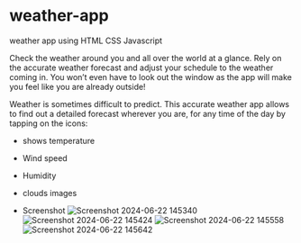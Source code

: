 # weather-app
weather app using HTML CSS Javascript

Check the weather around you and all over the world at a glance. Rely on the accurate weather forecast and adjust your schedule to the weather coming in. You won’t even have to look out the window as the app will make you feel like you are already outside!

Weather is sometimes difficult to predict. This accurate weather app allows to find out a detailed forecast wherever you are, for any time of the day by tapping on the icons:

* shows temperature
* Wind speed
* Humidity
* clouds images

* Screenshot
![Screenshot 2024-06-22 145340](https://github.com/NomaanAttar/weather-app/assets/169025519/bf8e5aa2-ea99-4e24-962b-ee0f7a317586)
![Screenshot 2024-06-22 145424](https://github.com/NomaanAttar/weather-app/assets/169025519/549f178d-c0f6-400f-9c0a-96a0b256f29e)
![Screenshot 2024-06-22 145558](https://github.com/NomaanAttar/weather-app/assets/169025519/76490cf7-7c91-4735-a267-ada9c4aea54f)
![Screenshot 2024-06-22 145642](https://github.com/NomaanAttar/weather-app/assets/169025519/3f3fa5fa-6ff9-4377-97cc-251b45584e0e)

